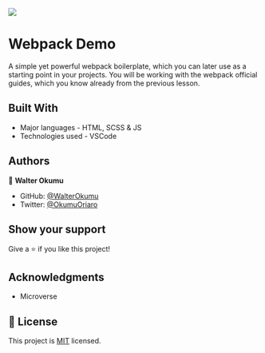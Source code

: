 ![](https://img.shields.io/badge/Microverse-blueviolet)

# Webpack Demo

 A simple yet powerful webpack boilerplate, which you can later use as a starting point in your projects. You will be working with the webpack official guides, which you know already from the previous lesson.

## Built With

- Major languages - HTML, SCSS & JS
- Technologies used - VSCode

## Authors

👤 **Walter Okumu**

- GitHub: [@WalterOkumu](https://github.com/WalterOkumu)
- Twitter: [@OkumuOriaro](https://twitter.com/OkumuOriaro)

## Show your support

Give a ⭐️ if you like this project!

## Acknowledgments

- Microverse

## 📝 License

This project is [MIT](./LICENSE) licensed.
